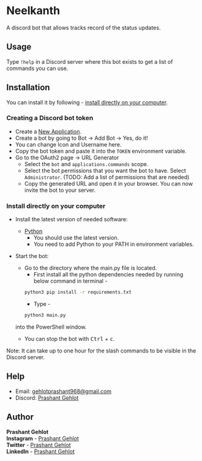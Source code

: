 # Neelkanth


A discord bot that allows tracks record of the status updates.

## Usage

Type `!help` in a Discord server where this bot exists to get a list of commands you can use.

## Installation

You can install it by following - [install directly on your computer](#install-directly-on-your-computer).

### Creating a Discord bot token

- Create a [New Application](https://discord.com/developers/applications).
- Create a bot by going to Bot -> Add Bot -> Yes, do it!
- You can change Icon and Username here.
- Copy the bot token and paste it into the `TOKEN` environment variable.
- Go to the OAuth2 page -> URL Generator
  - Select the `bot` and `applications.commands` scope.
  - Select the bot permissions that you want the bot to have. Select `Administrator`. (TODO: Add a list of permissions
      that are needed)
  - Copy the generated URL and open it in your browser. You can now invite the bot to your server.

### Install directly on your computer

- Install the latest version of needed software:
  - [Python](https://www.python.org/)
    - You should use the latest version.
    - You need to add Python to your PATH in environment variables.
- Start the bot:
  - Go to the directory where the main.py file is located.
    - First install all the python dependencies needed by running below command in terminal -
    ```sh
    python3 pip install -r requirements.txt
    ```
    - Type -
    ```sh  
    python3 main.py
    ```
  into the PowerShell window.
      
  - You can stop the bot with <kbd>Ctrl</kbd> + <kbd>c</kbd>.

Note: It can take up to one hour for the slash commands to be visible in the Discord server.

## Help

- Email: [gehlotprashant968@gmail.com](mailto:gehlotprashant968@gmail.com)
- Discord: [Prashant Gehlot](https://discordapp.com/users/735113243286306836)

## Author
**Prashant Gehlot**
<br/>
**Instagram** - [Prashant Gehlot](https://www.instagram.com/prashant.gehlot)
<br/>
**Twitter** - [Prashant Gehlot](https://twitter.com/Prashan43360281)
<br/>
**LinkedIn** - [Prashant Gehlot](https://www.linkedin.com/in/prashant-gehlot/)